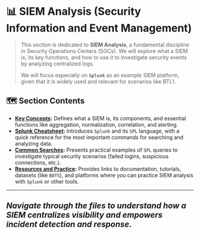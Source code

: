 # 📊 SIEM Analysis (Security Information and Event Management)

> This section is dedicated to **SIEM Analysis**, a fundamental discipline in Security Operations Centers (SOCs). We will explore what a SIEM is, its key functions, and how to use it to investigate security events by analyzing centralized logs.
>
> We will focus especially on **`Splunk`** as an example SIEM platform, given that it is widely used and relevant for scenarios like BTL1.

## 🗺️ Section Contents

* **[Key Concepts](./01_Key_Concepts.md):** Defines what a SIEM is, its components, and essential functions like aggregation, normalization, correlation, and alerting.
* **[Splunk Cheatsheet](./02_Splunk_Cheatsheet.md):** Introduces `Splunk` and its `SPL` language, with a quick reference for the most important commands for searching and analyzing data.
* **[Common Searches](./03_Common_Searches.md):** Presents practical examples of `SPL` queries to investigate typical security scenarios (failed logins, suspicious connections, etc.).
* **[Resources and Practice](./04_Practice_Resources.md):** Provides links to documentation, tutorials, datasets (like `BOTS`), and platforms where you can practice SIEM analysis with `Splunk` or other tools.

---

_Navigate through the files to understand how a SIEM centralizes visibility and empowers incident detection and response._
---

